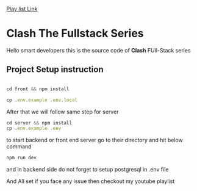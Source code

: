

[Play list Link](https://youtube.com/playlist?list=PL-MEZzrKlTU2Gb65OJlohYSLIWaTkEhFc&si=yk5lGfM49FcRaVha)

# Clash The Fullstack Series

Hello smart developers this is the source code of **Clash** FUll-Stack series

## Project Setup instruction

```js

cd front && npm install

cp .env.example .env.local

```
After that we will follow same step for server

```js
cd server && npm install
cp .env.example .env
```
to start backend or front end server go to their directory and hit below command 

```js
npm run dev
```

and in backend side do not forget to setup postgresql in .env file

And All set if you face any issue then checkout my youtube playlist
